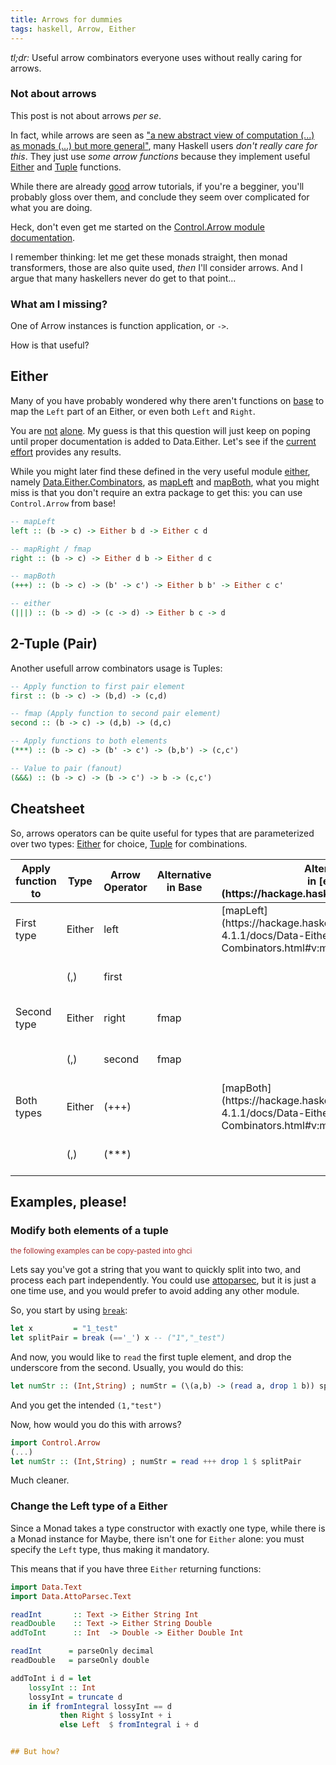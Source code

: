 ```yaml
---
title: Arrows for dummies
tags: haskell, Arrow, Either
---
```


_tl;dr:_ Useful arrow combinators everyone uses without really caring for arrows.

### Not about arrows

This post is not about arrows _per se_.

In fact, while arrows are seen as ["a new abstract view of computation (...) as monads (...) but more general"](http://www.haskell.org/arrows/),
many Haskell users _don't really care for this_. They just use _some arrow functions_ because they implement useful 
[Either](http://hackage.haskell.org/package/base-4.7.0.0/docs/Data-Either.html) 
and [Tuple](http://hackage.haskell.org/package/base-4.7.0.0/docs/Data-Tuple.html) functions.

While there are already [good](https://en.wikibooks.org/wiki/Haskell/Understanding_arrows) arrow tutorials,
if you're a begginer, you'll probably gloss over them, and conclude they seem over complicated for what you are doing.

Heck, don't even get me started on the 
[Control.Arrow module documentation](http://hackage.haskell.org/package/base-4.7.0.0/docs/Control-Arrow.html).

I remember thinking: let me get these monads straight, then monad transformers, those are also 
quite used, _then_ I'll consider arrows. And I argue that many haskellers never do get to that point...

### What am I missing?

One of Arrow instances is function application, or ```->```.

How is that useful? 

## Either

Many of you have probably wondered why there aren't functions on 
[base](http://hackage.haskell.org/package/base-4.7.0.0/docs/Data-Either.html)
to map the ```Left``` part of an Either, or even both ```Left``` and ```Right```.

You are [not](http://www.haskell.org/pipermail/libraries/2014-April/022679.html)
[alone](https://stackoverflow.com/questions/13503965/mapping-over-eithers-left).
My guess is that this question will just keep on poping until proper documentation is added to Data.Either.
Let's see if the [current effort](http://www.haskell.org/pipermail/libraries/2014-April/022777.html) 
provides any results.

While you might later find these defined in the very useful
module [either](http://hackage.haskell.org/package/either),
namely [Data.Either.Combinators](http://hackage.haskell.org/package/either-4.1.1/docs/Data-Either-Combinators.html), 
as [mapLeft](https://hackage.haskell.org/package/either-4.1.1/docs/Data-Either-Combinators.html#v:mapLeft)
and [mapBoth](http://hackage.haskell.org/package/either-4.1.1/docs/Data-Either-Combinators.html#v:mapBoth),
what you might miss is that you don't require an extra package to get this: you can use ```Control.Arrow``` from base!


```Haskell
-- mapLeft
left :: (b -> c) -> Either b d -> Either c d

-- mapRight / fmap
right :: (b -> c) -> Either d b -> Either d c

-- mapBoth
(+++) :: (b -> c) -> (b' -> c') -> Either b b' -> Either c c'

-- either
(|||) :: (b -> d) -> (c -> d) -> Either b c -> d
```

## 2-Tuple (Pair)

Another usefull arrow combinators usage is Tuples:

```Haskell
-- Apply function to first pair element
first :: (b -> c) -> (b,d) -> (c,d)

-- fmap (Apply function to second pair element)
second :: (b -> c) -> (d,b) -> (d,c)

-- Apply functions to both elements
(***) :: (b -> c) -> (b' -> c') -> (b,b') -> (c,c')

-- Value to pair (fanout)
(&&&) :: (b -> c) -> (b -> c') -> b -> (c,c')
```

## Cheatsheet

So, arrows operators can be quite useful for types that are parameterized over two types:
[Either](http://hackage.haskell.org/package/base-4.7.0.0/docs/Data-Either.html) for choice,
[Tuple](http://hackage.haskell.org/package/base-4.7.0.0/docs/Data-Tuple.html) for combinations.

<table class="table table-striped">
  <thead>
	<tr>
		<th>Apply function to	</th>
		<th>Type				</th>
		<th>Arrow<br />Operator	</th>
		<th>Alternative<br />in Base</th>
		<th>Alternative<br />in [either](https://hackage.haskell.org/package/either)</th>
		<th>Alternative<br />in [bifunctor](http://hackage.haskell.org/package/bifunctors)</th>
		</tr>
  </thead>
  <tbody class="table-striped">
	<tr><td>First type	</td><td>Either	</td><td>left	</td>
		<td></td>
		<td>[mapLeft](https://hackage.haskell.org/package/either-4.1.1/docs/Data-Either-Combinators.html#v:mapLeft)</td>
		<td>[first](http://hackage.haskell.org/package/bifunctors-3.2.0.1/docs/Data-Bifunctor.html#v:first)</td>
	</tr>
	<tr><td>			</td><td>(,)	</td><td>first	</td>
		<td></td>
		<td></td>
		<td>[first](http://hackage.haskell.org/package/bifunctors-3.2.0.1/docs/Data-Bifunctor.html#v:first)</td>
	</tr>
	<tr><td>Second type	</td><td>Either	</td><td>right	</td>
		<td>fmap</td>
		<td></td>
		<td>[second](http://hackage.haskell.org/package/bifunctors-3.2.0.1/docs/Data-Bifunctor.html#v:second)</td>
	</tr>
	<tr><td>			</td><td>(,)	</td><td>second	</td>
		<td>fmap</td>
		<td></td>
		<td>[second](http://hackage.haskell.org/package/bifunctors-3.2.0.1/docs/Data-Bifunctor.html#v:second)</td>
	</tr>
	<tr><td>Both types	</td><td>Either	</td><td>(+++)	</td>
		<td></td>
		<td>[mapBoth](https://hackage.haskell.org/package/either-4.1.1/docs/Data-Either-Combinators.html#v:mapBoth)</td>
		<td>[bimap](http://hackage.haskell.org/package/bifunctors-3.2.0.1/docs/Data-Bifunctor.html#v:bimap)</td>
	</tr>
	<tr><td>			</td><td>(,)	</td><td>(***)	</td>
		<td></td>
		<td></td>
		<td>[bimap](http://hackage.haskell.org/package/bifunctors-3.2.0.1/docs/Data-Bifunctor.html#v:bimap)</td>
	</tr>
  </tbody>
</table>

## Examples, please!

### Modify both elements of a tuple

<small style="color:brown">the following examples can be copy-pasted into ghci</small>

Lets say you've got a string that you want to quickly split into two, and process each part independently.
You could use [attoparsec](http://hackage.haskell.org/package/attoparsec), but it is just a one time use,
and you would prefer to avoid adding any other module.

So, you start by using [```break```](http://hackage.haskell.org/package/base-4.7.0.0/docs/Prelude.html#v:break):

```Haskell
let x 		  = "1_test"
let splitPair = break (=='_') x	-- ("1","_test")
``` 

And now, you would like to ```read``` the first tuple element, and drop the underscore from the second.
Usually, you would do this:

```Haskell
let numStr :: (Int,String) ; numStr = (\(a,b) -> (read a, drop 1 b)) splitPair
```

And you get the intended ```(1,"test")```

Now, how would you do this with arrows?

```Haskell
import Control.Arrow
(...)
let numStr :: (Int,String) ; numStr = read +++ drop 1 $ splitPair
```

Much cleaner.

### Change the Left type of a Either

Since a Monad takes a type constructor with exactly one type, 
while there is a Monad instance for Maybe, there isn't one for ```Either``` alone:
you must specify the ```Left``` type, thus making it mandatory.

This means that if you have three ```Either``` returning functions:

```Haskell
import Data.Text
import Data.AttoParsec.Text

readInt       :: Text -> Either String Int
readDouble    :: Text -> Either String Double
addToInt      :: Int  -> Double -> Either Double Int

readInt      = parseOnly decimal
readDouble   = parseOnly double

addToInt i d = let
	lossyInt :: Int 
	lossyInt = truncate d 
	in if fromIntegral lossyInt == d 
	       then Right $ lossyInt + i
		   else Left  $ fromIntegral i + d


## But how?



